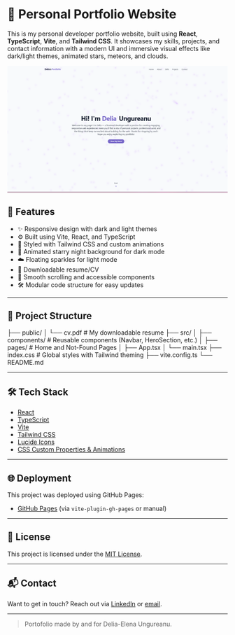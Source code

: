 # 🌌 Personal Portfolio Website

This is my personal developer portfolio website, built using **React**, **TypeScript**, **Vite**, and **Tailwind CSS**. It showcases my skills, projects, and contact information with a modern UI and immersive visual effects like dark/light themes, animated stars, meteors, and clouds.

![Preview](./public/preview.png)

## 🚀 Features

- ✨ Responsive design with dark and light themes
- ⚙️ Built using Vite, React, and TypeScript
- 🎨 Styled with Tailwind CSS and custom animations
- 🌠 Animated starry night background for dark mode
- ☁️ Floating sparkles for light mode
- 📄 Downloadable resume/CV
- 📱 Smooth scrolling and accessible components
- 🛠️ Modular code structure for easy updates

---

## 📁 Project Structure

├── public/
│ └── cv.pdf # My downloadable resume
├── src/
│ ├── components/ # Reusable components (Navbar, HeroSection, etc.)
│ ├── pages/ # Home and Not-Found Pages
│ ├── App.tsx
│ └── main.tsx
├── index.css # Global styles with Tailwind theming
├── vite.config.ts
└── README.md

---

## 🛠️ Tech Stack

- [React](https://reactjs.org/)
- [TypeScript](https://www.typescriptlang.org/)
- [Vite](https://vitejs.dev/)
- [Tailwind CSS](https://tailwindcss.com/)
- [Lucide Icons](https://lucide.dev/)
- [CSS Custom Properties & Animations](https://developer.mozilla.org/en-US/docs/Web/CSS/Using_CSS_custom_properties)

---

## 🌐 Deployment

This project was deployed using GitHub Pages:

- [GitHub Pages](https://pages.github.com/) (via `vite-plugin-gh-pages` or manual)

---

## 📄 License

This project is licensed under the [MIT License](./LICENSE).

---

## 📬 Contact

Want to get in touch? Reach out via [LinkedIn](https://www.linkedin.com/in/delia-ungureanu-38448b251/) or [email](mailto:deliaungureanu2001@yahoo.com).

---

> Portofolio made by and for Delia-Elena Ungureanu.
